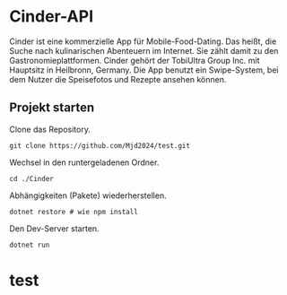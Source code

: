 ﻿# Cinder-API

Cinder ist eine kommerzielle App für Mobile-Food-Dating. Das heißt, die Suche nach kulinarischen Abenteuern im Internet. Sie zählt damit zu den Gastronomieplattformen. Cinder gehört der TobiUltra Group Inc. mit Hauptsitz in Heilbronn, Germany. Die App benutzt ein Swipe-System, bei dem Nutzer die Speisefotos und Rezepte ansehen können.

## Projekt starten

Clone das Repository.

```shell
git clone https://github.com/Mjd2024/test.git
```

Wechsel in den runtergeladenen Ordner.

```shell
cd ./Cinder
```

Abhängigkeiten (Pakete) wiederherstellen.

```shell
dotnet restore # wie npm install
```

Den Dev-Server starten.

```shell
dotnet run
```

# test
